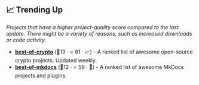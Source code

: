 ## 📈 Trending Up

_Projects that have a higher project-quality score compared to the last update. There might be a variety of reasons, such as increased downloads or code activity._

- <b><a href="https://github.com/LukasMasuch/best-of-crypto">best-of-crypto</a></b> (🥇13 ·  ⭐ 61 · 📈) - A ranked list of awesome open-source crypto projects. Updated weekly.
- <b><a href="https://github.com/pawamoy/best-of-mkdocs">best-of-mkdocs</a></b> (🥇12 ·  ⭐ 59 · 🐣) - A ranked list of awesome MkDocs projects and plugins.

